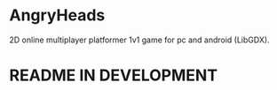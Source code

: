 # AngryHeads
2D online multiplayer platformer 1v1 game for pc and android (LibGDX).
# README IN DEVELOPMENT
